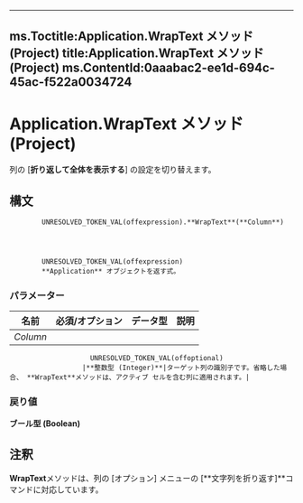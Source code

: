 

---
ms.Toctitle:Application.WrapText メソッド (Project)
title:Application.WrapText メソッド (Project)
ms.ContentId:0aaabac2-ee1d-694c-45ac-f522a0034724
---
# Application.WrapText メソッド (Project)




列の [**折り返して全体を表示する**] の設定を切り替えます。

## 構文

            UNRESOLVED_TOKEN_VAL(offexpression).**WrapText**(**Column**)




            UNRESOLVED_TOKEN_VAL(offexpression)
            **Application** オブジェクトを返す式。

### パラメーター

|**名前**|**必須/オプション**|**データ型**|**説明**|
|---|---|---|---|
|*Column*|
                        UNRESOLVED_TOKEN_VAL(offoptional)
                      |**整数型 (Integer)**|ターゲット列の識別子です。省略した場合、 **WrapText**メソッドは、アクティブ セルを含む列に適用されます。|



### 戻り値
**ブール型 (Boolean)**





## 注釈
**WrapText**メソッドは、列の [オプション] メニューの [**文字列を折り返す]**コマンドに対応しています。




